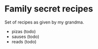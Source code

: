 # Family secret recipes

Set of recipes as given by my grandma.

- pizas (todo)
- sauses (todo)
- reads (todo)
